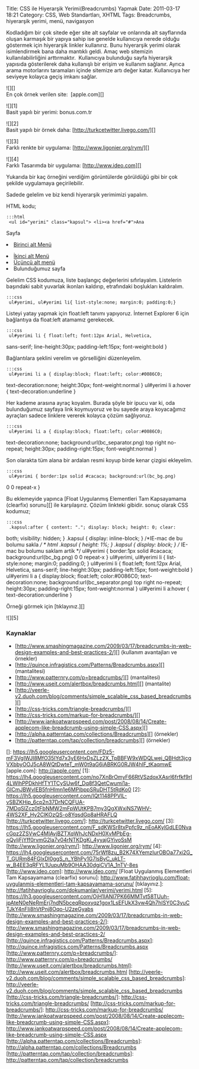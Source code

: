 Title: CSS ile Hiyerarşik Yerimi(Breadcrumbs) Yapmak
Date: 2011-03-17 18:21
Category: CSS, Web Standartları, XHTML
Tags: Breadcrumbs, hiyerarşik yerimi, menü, navigasyon

Kodladığım bir çok sitede eğer site alt sayfalar ve onlarında alt
sayflarında oluşan karmaşık bir yapıya sahip ise genelde kullanıcıya
nerede olduğu göstermek için hiyerarşik linkler kullanırız. Bunu
hiyerarşik yerimi olarak isimlendirmek bana daha mantıklı geldi. Amaç
web sitemizin kullanılabilirliğini arttırmaktır.  Kullanıcıya bulunduğu
sayfa hiyerarşik yapısıda gösterilerek daha kullanışlı bir erişim ve
kullanım sağlanır. Ayrıca arama motorlarını taramaları içinde sitemize
artı değer katar. Kullanıcıya her seviyeye kolayca geçiş imkanı sağlar.

![][]  
En çok örnek verilen site:  [apple.com][]

![][1]  
Basit yapılı bir yerimi: bonus.com.tr

![][2]  
Basit yapılı bir örnek daha: [http://turkcetwitter.livego.com/][]

![][3]  
Farklı renkte bir uygulama: [http://www.ligonier.org/rym/][]

![][4]  
Farklı Tasarımda bir uygulama: [http://www.ideo.com][]

Yukarıda bir kaç örneğini verdiğim görüntülerde görüldüğü gibi bir çok
şekilde uygulamaya geçirilebilir.

Sadede gelelim ve biz kendi hiyerarşik yerimimizi yapalım.

HTML kodu;

	:::html
	 <ul id="yerimi" class="kapsul"> <li><a href="#">Ana
Sayfa</a></li> <li><a href="#">Birinci alt Menü</a></li>
<li><a href="#">İkinci alt Menü</a></li> <li><a
href="#">Üçüncü alt menü</a></li> <li>Bulunduğumuz sayfa</li>
</ul> 

Gelelim CSS kodumuza, liste başlangıç değerlerini sıfırlayalım.
Listelerin başındaki sabit yuvarlak ikonları kaldırıp, etrafındaki
boşlukları kaldıralım.

	:::css
	 ul#yerimi, ul#yerimi li{ list-style:none; margin:0; padding:0;}


Listeyi yatay yapmak için float:left tanımı yapıyoruz. İnternet Explorer
6 için bağlantıya da float:left atamamız gerekecek.

	:::css
	 ul#yerimi li { float:left; font:12px Arial, Helvetica,
sans-serif; line-height:30px; padding-left:15px; font-weight:bold }


Bağlantılara şeklini verelim ve görselliğini düzenleyelim.

	:::css
	 ul#yerimi li a { display:block; float:left; color:#0086C0;
text-decoration:none; height:30px; font-weight:normal } ul#yerimi li
a:hover { text-decoration:underline } 

Her kademe arasına ayraç koyalım. Burada şöyle bir ipucu var ki, oda
bulunduğumuz sayfaya link koymuyoruz ve bu sayede araya koyacağımız
ayraçları sadece linklere vererek kolayca çözüm sağlıyoruz.

	:::css
	 ul#yerimi li a { display:block; float:left; color:#0086C0;
text-decoration:none; background:url(bc_separator.png) top right
no-repeat; height:30px; padding-right:15px; font-weight:normal } 

Son olarakta tüm alana bir ardalan resmi koyup birde kenar çizgisi
ekleyelim.

	:::css
	 ul#yerimi { border:1px solid #cacaca; background:url(bc_bg.png)
0 0 repeat-x } 

Bu eklemeyide yapınca [Float Uygulanmış Elementleri Tam Kapsayamama (clearfix) sorunu][] ile karşılaşırız. Çözüm linkteki gibidir. sonuç
olarak CSS kodumuz;  

	:::css
	 .kapsul:after { content: "."; display: block; height: 0; clear:
both; visibility: hidden; } .kapsul { display: inline-block; } /*IE-mac
de bu bolumu sakla  */ * html .kapsul { height: 1%; } .kapsul {
display: block; } /* IE-mac bu bolumu saklam artik */ ul#yerimi {
border:1px solid #cacaca; background:url(bc_bg.png) 0 0 repeat-x }
ul#yerimi, ul#yerimi li { list-style:none; margin:0; padding:0; }
ul#yerimi li { float:left; font:12px Arial, Helvetica, sans-serif;
line-height:30px; padding-left:15px; font-weight:bold } ul#yerimi li a
{ display:block; float:left; color:#0086C0; text-decoration:none;
background:url(bc_separator.png) top right no-repeat; height:30px;
padding-right:15px; font-weight:normal } ul#yerimi li a:hover {
text-decoration:underline } 

Örneği görmek için [tıklayınız.][]

![][5]

### Kaynaklar

-   [http://www.smashingmagazine.com/2009/03/17/breadcrumbs-in-web-design-examples-and-best-practices-2/][]
    (kullanım avantajları ve örnekler)
-   [http://quince.infragistics.com/Patterns/Breadcrumbs.aspx][]
    (mantalitesi)
-   [http://www.patternry.com/p=breadcrumbs/][] (mantalitesi)
-   [http://www.useit.com/alertbox/breadcrumbs.html][] (mantalite)
-   [http://veerle-v2.duoh.com/blog/comments/simple_scalable_css_based_breadcrumbs][]
-   [http://css-tricks.com/triangle-breadcrumbs/][]
-   [http://css-tricks.com/markup-for-breadcrumbs/][]
-   [http://www.jankoatwarpspeed.com/post/2008/08/14/Create-applecom-like-breadcrumb-using-simple-CSS.aspx][]
-   [http://alpha.patterntap.com/collections/Breadcrumbs][] (örnekler)
-   [http://patterntap.com/tap/collection/breadcrumbs][] (örnekler)

</p>

  []: https://lh5.googleusercontent.com/FDz5-mF3VgIWJI8MfO35IYd7x3yE6HxDsZLz2X_TpBBFW9xWDQLwej_QBHdt3jcgVXbbyOOJ5cA8WQtDwteT_mW0t9aG6iABRKG0RJW4hIF_tKaqmwE
  [apple.com]: http://apple.com/
  [1]: https://lh4.googleusercontent.com/no7XnBrOmyF66RtVSzdoxXAsrl6frfkf9rI4LWlhPPDkhHfTY1TCySUw6f_Dq8f3QetCwumi1a-GICmJBWvIEB5fnHlmn1e6MPibppSRuDHT5tRdKo0
  [2]: https://lh5.googleusercontent.com/IQt1148PPVIL-vSBZKHip_6cp2n37DrNCQFUA-7MDqSlZcz0tFbNMW2mFpWUtKPB7my3QgXWxiNS7WHV-4WS2XF_Hy2ClKOzQS-o8YqsdGp8aHRAFLQ
  [http://turkcetwitter.livego.com/]: http://turkcetwitter.livego.com/
  [3]: https://lh5.googleusercontent.com/F_sdKWSr8txPpfc9z_nEoAKylGdLE0NvacGpz2ZSVwC4MIAvjBZTXqWhJcNDxH0XvMPbEg-oQyIjFjYff0rvmG2la7v04rNTKDgKi_4yyajGYivoSsM
  [http://www.ligonier.org/rym/]: http://www.ligonier.org/rym/
  [4]: https://lh4.googleusercontent.com/75rWf8zu_B2K74XYemzIurOBOa77xi2G_T_GURm84FGlxDl0ggS_n_YBhPy1G7lsByC_ukLT-w_B4EE3qRFYL1UupuMb9OHAA30dgiCV1A_1nTV-8es
  [http://www.ideo.com]: http://www.ideo.com/
  [Float Uygulanmış Elementleri Tam Kapsayamama (clearfix) sorunu]: http://www.fatihhayrioglu.com/float-uygulanmis-elementleri-tam-kapsayamama-sorunu/
  [tıklayınız.]: http://fatihhayrioglu.com/dokumanlar/yerimi/yerimi.html
  [5]: https://lh3.googleusercontent.com/OjH1IANl7PK66MMTvt58TUuh-jpAteN0eNeRmErj7ndN5bceqRpoxyqz1gox1LsEFUkX3vw4Qh7hISY0C3yuCTJkY4nFIi8hVtPnj8Oqo-U2zeGyabs
  [http://www.smashingmagazine.com/2009/03/17/breadcrumbs-in-web-design-examples-and-best-practices-2/]: http://www.smashingmagazine.com/2009/03/17/breadcrumbs-in-web-design-examples-and-best-practices-2/
  [http://quince.infragistics.com/Patterns/Breadcrumbs.aspx]: http://quince.infragistics.com/Patterns/Breadcrumbs.aspx
  [http://www.patternry.com/p=breadcrumbs/]: http://www.patternry.com/p=breadcrumbs/
  [http://www.useit.com/alertbox/breadcrumbs.html]: http://www.useit.com/alertbox/breadcrumbs.html
  [http://veerle-v2.duoh.com/blog/comments/simple_scalable_css_based_breadcrumbs]: http://veerle-v2.duoh.com/blog/comments/simple_scalable_css_based_breadcrumbs
  [http://css-tricks.com/triangle-breadcrumbs/]: http://css-tricks.com/triangle-breadcrumbs/
  [http://css-tricks.com/markup-for-breadcrumbs/]: http://css-tricks.com/markup-for-breadcrumbs/
  [http://www.jankoatwarpspeed.com/post/2008/08/14/Create-applecom-like-breadcrumb-using-simple-CSS.aspx]: http://www.jankoatwarpspeed.com/post/2008/08/14/Create-applecom-like-breadcrumb-using-simple-CSS.aspx
  [http://alpha.patterntap.com/collections/Breadcrumbs]: http://alpha.patterntap.com/collections/Breadcrumbs
  [http://patterntap.com/tap/collection/breadcrumbs]: http://patterntap.com/tap/collection/breadcrumbs
